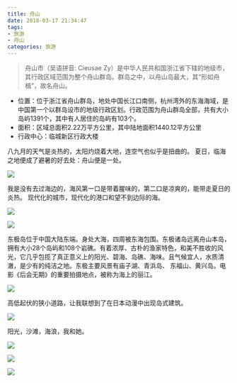 ```yaml
---
title: 舟山
date: 2018-03-17 21:34:47
tags:
- 旅游
- 舟山
categories: 旅游
---
```


> 舟山市（吴语拼音: Cieusae Zy）是中华人民共和国浙江省下辖的地级市，其行政区域范围为整个舟山群岛。群岛之中，以舟山岛最大，其“形如舟楫”，故名舟山。

+ 位置：位于浙江省舟山群岛，地处中国长江口南侧，杭州湾外的东海海域，是中国第一个以群岛设市的地级行政区划。行政范围为舟山群岛全部，共有大小岛屿1391个，其中有人居住的岛屿有103个。
+ 面积：区域总面积2.22万平方公里，其中陆地面积1440.12平方公里
+ 行政中心：临城新区行政大楼


八九月的天气是炎热的，太阳灼烧着大地，连空气也似乎是扭曲的。
夏日，临海之地便成了避暑的好去处：舟山便是一处。

![](http://ory5y73pz.bkt.clouddn.com/18-3-17/79854299.jpg)

我是没有去过海边的，海风第一口是带着腥味的，第二口是凉爽的，能带走夏日的炎热。
现代化的城市，现代化的港口和望不到边际的海。

![](http://ory5y73pz.bkt.clouddn.com/18-3-17/87296090.jpg)

![](http://ory5y73pz.bkt.clouddn.com/18-3-17/84647846.jpg)

东极岛位于中国大陆东端。身处大海，四周被东海包围。东极诸岛远离舟山本岛，拥有大小28个岛屿和108个岩礁。有着浓厚、古朴的渔家特色，和美不胜收的风光，它几乎包揽了真正意义上的阳光、碧海、岛礁、海味。且气候宜人，水质清澈，是少有的纯洁之地。东极主要风景有庙子湖、青浜岛、 东福山、黄兴岛。电影《后会无期》的重要拍摄地点，被称为海上的丽江。

![](http://ory5y73pz.bkt.clouddn.com/18-3-17/62115910.jpg)


高低起伏的狭小道路，让我联想到了在日本动漫中出现岛式建筑。

![](http://ory5y73pz.bkt.clouddn.com/18-3-17/29983414.jpg)

阳光，沙滩，海浪，我和她。

![](http://ory5y73pz.bkt.clouddn.com/18-3-17/19516742.jpg)

![](http://ory5y73pz.bkt.clouddn.com/18-3-17/79795845.jpg)

![](http://ory5y73pz.bkt.clouddn.com/18-3-17/54832953.jpg)


